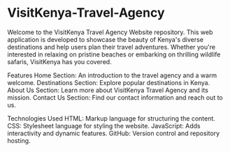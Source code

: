 # VisitKenya-Travel-Agency

Welcome to the VisitKenya Travel Agency Website repository. This web application is developed to showcase the beauty of Kenya's diverse destinations and help users plan their travel adventures. Whether you're interested in relaxing on pristine beaches or embarking on thrilling wildlife safaris, VisitKenya has you covered.

Features
Home Section: An introduction to the travel agency and a warm welcome.
Destinations Section: Explore popular destinations in Kenya.
About Us Section: Learn more about VisitKenya Travel Agency and its mission.
Contact Us Section: Find our contact information and reach out to us.

Technologies Used
HTML: Markup language for structuring the content.
CSS: Stylesheet language for styling the website.
JavaScript: Adds interactivity and dynamic features.
GitHub: Version control and repository hosting.
